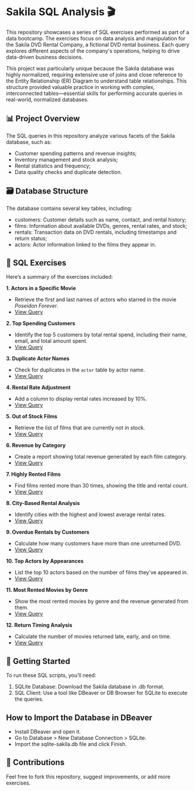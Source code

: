 # Sakila SQL Analysis 🎬
This repository showcases a series of SQL exercises performed as part of a data bootcamp. The exercises focus on data analysis and manipulation for the Sakila DVD Rental Company, a fictional DVD rental business. Each query explores different aspects of the company's operations, helping to drive data-driven business decisions.

This project was particularly unique because the Sakila database was highly normalized, requiring extensive use of joins and close reference to the Entity Relationship (ER) Diagram to understand table relationships. This structure provided valuable practice in working with complex, interconnected tables—essential skills for performing accurate queries in real-world, normalized databases.

## 📊 Project Overview
The SQL queries in this repository analyze various facets of the Sakila database, such as:
* Customer spending patterns and revenue insights;
* Inventory management and stock analysis;
* Rental statistics and frequency;
* Data quality checks and duplicate detection.

## 🗃️ Database Structure
The database contains several key tables, including:
* customers: Customer details such as name, contact, and rental history;
* films: Information about available DVDs, genres, rental rates, and stock;
* rentals: Transaction data on DVD rentals, including timestamps and return status;
* actors: Actor information linked to the films they appear in.

## 📝 SQL Exercises
Here’s a summary of the exercises included:

**1. Actors in a Specific Movie**  
  - Retrieve the first and last names of actors who starred in the movie *Poseidon Forever*.
  - [View Query](https://github.com/vanessacrramos/SQL-Case-Study-Sakila/blob/main/sql_scripts/exercise_1.sql)

**2. Top Spending Customers**
  - Identify the top 5 customers by total rental spend, including their name, email, and total amount spent.
  - [View Query](https://github.com/vanessacrramos/SQL-Case-Study-Sakila/blob/main/sql_scripts/exercise_2.sql)

**3. Duplicate Actor Names**
  - Check for duplicates in the `actor` table by actor name.
   - [View Query](https://github.com/vanessacrramos/SQL-Case-Study-Sakila/blob/main/sql_scripts/exercise_3.sql)

**4. Rental Rate Adjustment**
  - Add a column to display rental rates increased by 10%.
  - [View Query](https://github.com/vanessacrramos/SQL-Case-Study-Sakila/blob/main/sql_scripts/exercise_4.sql)

**5. Out of Stock Films**
  - Retrieve the list of films that are currently not in stock.
   - [View Query](https://github.com/vanessacrramos/SQL-Case-Study-Sakila/blob/main/sql_scripts/exercise_5.sql)

**6. Revenue by Category**
  - Create a report showing total revenue generated by each film category.
   - [View Query](https://github.com/vanessacrramos/SQL-Case-Study-Sakila/blob/main/sql_scripts/exercise_6.sql)

**7. Highly Rented Films**
  - Find films rented more than 30 times, showing the title and rental count.
   - [View Query](https://github.com/vanessacrramos/SQL-Case-Study-Sakila/blob/main/sql_scripts/exercise_7.sql)

**8. City-Based Rental Analysis**
  - Identify cities with the highest and lowest average rental rates.
   - [View Query](https://github.com/vanessacrramos/SQL-Case-Study-Sakila/blob/main/sql_scripts/exercise_8.sql)

**9. Overdue Rentals by Customers**
  - Calculate how many customers have more than one unreturned DVD.
   - [View Query](https://github.com/vanessacrramos/SQL-Case-Study-Sakila/blob/main/sql_scripts/exercise_9.sql)

**10. Top Actors by Appearances**
  - List the top 10 actors based on the number of films they've appeared in.
  - [View Query](https://github.com/vanessacrramos/SQL-Case-Study-Sakila/blob/main/sql_scripts/exercise_10.sql)

**11. Most Rented Movies by Genre**
  - Show the most rented movies by genre and the revenue generated from them.
  - [View Query](https://github.com/vanessacrramos/SQL-Case-Study-Sakila/blob/main/sql_scripts/exercise_11.sql)

**12. Return Timing Analysis**
  - Calculate the number of movies returned late, early, and on time.
  - [View Query](https://github.com/vanessacrramos/SQL-Case-Study-Sakila/blob/main/sql_scripts/exercise_12.sql)
      
## 🚀 Getting Started
To run these SQL scripts, you’ll need:
1. SQLite Database: Download the Sakila database in .db format.
2. SQL Client: Use a tool like DBeaver or DB Browser for SQLite to execute the queries.

## How to Import the Database in DBeaver
- Install DBeaver and open it.
- Go to Database > New Database Connection > SQLite.
- Import the sqlite-sakila.db file and click Finish.

## 🤝 Contributions
Feel free to fork this repository, suggest improvements, or add more exercises.

